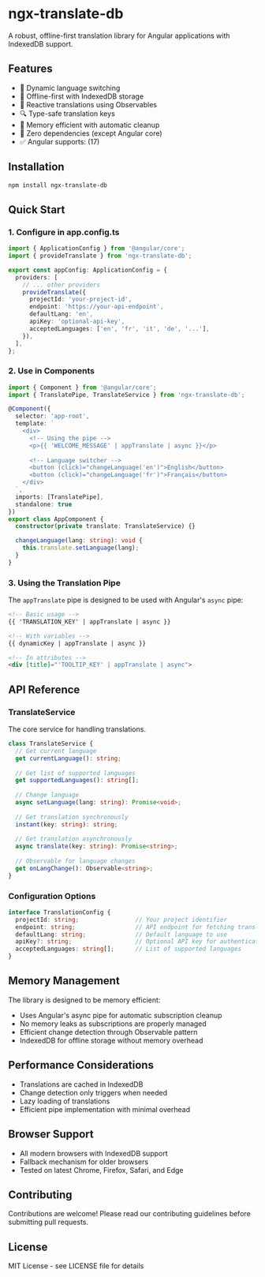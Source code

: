 # ngx-translate-db

A robust, offline-first translation library for Angular applications with IndexedDB support.

## Features

- 🔄 Dynamic language switching
- 💾 Offline-first with IndexedDB storage
- 🚀 Reactive translations using Observables
- 🔍 Type-safe translation keys
- 📱 Memory efficient with automatic cleanup
- 🎯 Zero dependencies (except Angular core)
- ✅ Angular supports: (17)

## Installation

```bash
npm install ngx-translate-db
```

## Quick Start

### 1. Configure in app.config.ts

```typescript
import { ApplicationConfig } from '@angular/core';
import { provideTranslate } from 'ngx-translate-db';

export const appConfig: ApplicationConfig = {
  providers: [
    // ... other providers
    provideTranslate({
      projectId: 'your-project-id',
      endpoint: 'https://your-api-endpoint',
      defaultLang: 'en',
      apiKey: 'optional-api-key',
      acceptedLanguages: ['en', 'fr', 'it', 'de', '...'],
    }),
  ],
};
```

### 2. Use in Components

```typescript
import { Component } from '@angular/core';
import { TranslatePipe, TranslateService } from 'ngx-translate-db';

@Component({
  selector: 'app-root',
  template: `
    <div>
      <!-- Using the pipe -->
      <p>{{ 'WELCOME_MESSAGE' | appTranslate | async }}</p>
      
      <!-- Language switcher -->
      <button (click)="changeLanguage('en')">English</button>
      <button (click)="changeLanguage('fr')">Français</button>
    </div>
  `,
  imports: [TranslatePipe],
  standalone: true
})
export class AppComponent {
  constructor(private translate: TranslateService) {}

  changeLanguage(lang: string): void {
    this.translate.setLanguage(lang);
  }
}
```

### 3. Using the Translation Pipe

The `appTranslate` pipe is designed to be used with Angular's `async` pipe:

```html
<!-- Basic usage -->
{{ 'TRANSLATION_KEY' | appTranslate | async }}

<!-- With variables -->
{{ dynamicKey | appTranslate | async }}

<!-- In attributes -->
<div [title]="'TOOLTIP_KEY' | appTranslate | async">
```

## API Reference

### TranslateService

The core service for handling translations.

```typescript
class TranslateService {
  // Get current language
  get currentLanguage(): string;
  
  // Get list of supported languages
  get supportedLanguages(): string[];
  
  // Change language
  async setLanguage(lang: string): Promise<void>;
  
  // Get translation synchronously
  instant(key: string): string;
  
  // Get translation asynchronously
  async translate(key: string): Promise<string>;
  
  // Observable for language changes
  get onLangChange(): Observable<string>;
}
```

### Configuration Options

```typescript
interface TranslationConfig {
  projectId: string;                // Your project identifier
  endpoint: string;                 // API endpoint for fetching translations
  defaultLang: string;              // Default language to use
  apiKey?: string;                  // Optional API key for authentication
  acceptedLanguages: string[];      // List of supported languages
}
```

## Memory Management

The library is designed to be memory efficient:

- Uses Angular's async pipe for automatic subscription cleanup
- No memory leaks as subscriptions are properly managed
- Efficient change detection through Observable pattern
- IndexedDB for offline storage without memory overhead

## Performance Considerations

- Translations are cached in IndexedDB
- Change detection only triggers when needed
- Lazy loading of translations
- Efficient pipe implementation with minimal overhead

## Browser Support

- All modern browsers with IndexedDB support
- Fallback mechanism for older browsers
- Tested on latest Chrome, Firefox, Safari, and Edge

## Contributing

Contributions are welcome! Please read our contributing guidelines before submitting pull requests.

## License

MIT License - see LICENSE file for details 